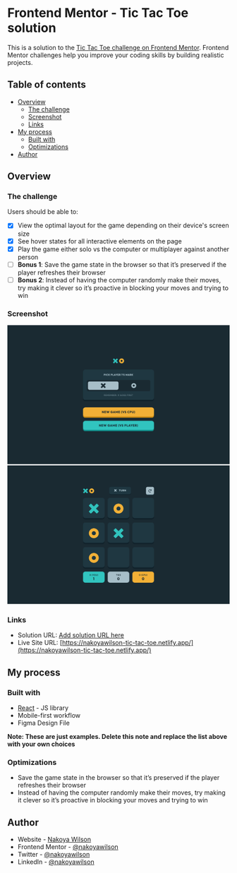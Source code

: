 # Frontend Mentor - Tic Tac Toe solution

This is a solution to the [Tic Tac Toe challenge on Frontend Mentor](https://www.frontendmentor.io/challenges/tic-tac-toe-game-Re7ZF_E2v). Frontend Mentor challenges help you improve your coding skills by building realistic projects.

## Table of contents

- [Overview](#overview)
  - [The challenge](#the-challenge)
  - [Screenshot](#screenshot)
  - [Links](#links)
- [My process](#my-process)
  - [Built with](#built-with)
  - [Optimizations](#optimizations)
- [Author](#author)

## Overview

### The challenge

Users should be able to:

- [x] View the optimal layout for the game depending on their device's screen size
- [x] See hover states for all interactive elements on the page
- [x] Play the game either solo vs the computer or multiplayer against another person
- [ ] **Bonus 1**: Save the game state in the browser so that it’s preserved if the player refreshes their browser
- [ ] **Bonus 2**: Instead of having the computer randomly make their moves, try making it clever so it’s proactive in blocking your moves and trying to win

### Screenshot

![](./screenshot1.png)
![](./screenshot2.png)

### Links

- Solution URL: [Add solution URL here](https://your-solution-url.com)
- Live Site URL: [https://nakoyawilson-tic-tac-toe.netlify.app/](https://nakoyawilson-tic-tac-toe.netlify.app/)

## My process

### Built with

- [React](https://reactjs.org/) - JS library
- Mobile-first workflow
- Figma Design File

**Note: These are just examples. Delete this note and replace the list above with your own choices**

### Optimizations

- Save the game state in the browser so that it’s preserved if the player refreshes their browser
- Instead of having the computer randomly make their moves, try making it clever so it’s proactive in blocking your moves and trying to win

## Author

- Website - [Nakoya Wilson](https://nakoyawilson.netlify.app/)
- Frontend Mentor - [@nakoyawilson](https://www.frontendmentor.io/profile/nakoyawilson)
- Twitter - [@nakoyawilson](https://twitter.com/nakoyawilson)
- LinkedIn - [@nakoyawilson](https://www.linkedin.com/in/nakoyawilson/)
